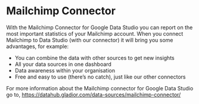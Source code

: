 # Mailchimp Connector

With the Mailchimp Connector for Google Data Studio you can report on the most important statistics of your Mailchimp account. When you connect Mailchimp to Data Studio (with our connector) it will bring you some advantages, for example:

- You can combine the data with other sources to get new insights
- All your data sources in one dashboard
- Data awareness within your organisation
- Free and easy to use (there’s no catch), just like our other connectors

For more information about the Mailchimp connector for Google Data Studio go to, https://datahub.gladior.com/data-sources/mailchimp-connector/

